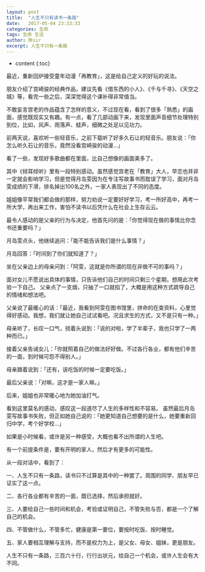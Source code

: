 ```yaml
---
layout: post
title:  "人生不只有读书一条路"
date:   2017-05-04 23:33:33
categories: 生命
tags: 生命 生活
author: 陈sir
excerpt: 人生不只有一条路
---
```

* content
{:toc}

最近，重新回炉接受童年动漫「再教育」，这是给自己定义的好玩的说法。

朋友介绍了宫崎骏的经典作品，建议先看《借东西的小人》、《千与千寻》、《天空之城》等，看完一些之后，深深觉得这个课补得非常值当。

不敢妄言宫老的作品蕴含了怎样的意义，不过现在看，看到了很多「熟悉」的画面，感觉既现实又有趣。有一点，看了几部动画下来，发现里面声音细节处理特别到位，比如，风声、雨落声、蛙声，细微之处足以见功力。

前两天说，喜欢听一些轻音乐，之前下载听了好多久石让的轻音乐。朋友说：「你怎么听久石让的音乐，竟然没看宫崎骏的动漫…」

看了一些，发现好多歌曲都在里面，比自己想像的画面美多了。

其中《倾耳倾听》里有一段特别感动。虽然感觉宫老在「教育」大人，早恋也并非一定就会影响学习，但是觉得月岛雯因为在专注写故事书而耽误了学习，面对月岛雯成绩的下滑，排名掉出100名之外，一家人表现出了不同的态度。

姐姐像平常我们都会做的那样，努力劝说一定要好好学习，考一所好高中，再考一所大学，再出来工作，害怕不读书以后凭什么在社会上生存云云。

最令人感动的是父亲的行为与决定，他首先问的是：「你觉得现在做的事情比你念书还重要吗？」

月岛雯点头，他继续追问：「能不能告诉我们是什么事情？」

月岛回答：「时间到了你们就知道了？」

坐在父亲边上的母亲问到：「阿雯，这就是你所谓的现在非做不可的事吗？」

面对女儿不愿说出具体的事情，只告诉他们自己的时间只剩三个星期，想用此次考验一下自己。
父亲点了一支烟，只抽了一口就掐了，大概是用这种方式疏导自己的情绪和想法吧。

父亲说了最暖心的话：「最近，我看到阿雯在图书馆里，拼命的在查资料，心里觉得好感动。我想，我们就让她自己试试看吧。况且求生的方式，又不是只有一种。」

母亲听了，长叹一口气，挠着头说到：「说的对啦，学了半辈子，我也只学了一两种而已。」

接着父亲告诫女儿：「你就照着自己的做法好好做。不过各行各业，都有他们辛苦的一面，到时候可怨不得别人。」

母亲跟着说到：「还有，该吃饭的时候一定要吃饭。」

最后父亲说：「对嘛，这才是一家人嘛。」

后来，姐姐也非常暖心地为她加油打气。

看到这里莫名的感动，感叹这一段道尽了人生的多样性和不容易。
虽然最后月岛雯写故事书失败，但正如她自己说的：「她更知道自己想要的是什么，她要重新回归中学，考个好学校…」

如果是小时候看，或许是另一种感受，大概也看不出所谓的人生吧。

有一个前提条件是，要有开明的家人，然后才有更多的可能性。

从一段对话中，看到了：

一、人生不只有一条路，读书只不过算是其中的一种罢了。周围的同学、朋友早已证实了这一点。

二、各行各业都有辛苦的一面，既已选择，然后承担就好。

三、人要给自己一些时间和机会，考验或证明自己，不管失败与否，都是一个了解自己的机会。

四、不管做什么，不管多忙，健康是第一要位，要按时吃饭、按时睡觉。

五、家人要相互理解与支持，而不是权力为上，是父女、母女、姐妹，更是朋友。

人生不只有一条路，三百六十行，行行出状元，给自己一个机会，或许人生会有大不同。


